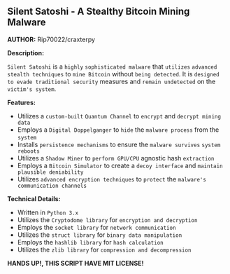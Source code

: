 ## Silent Satoshi - A Stealthy Bitcoin Mining Malware

**AUTHOR:**
Rip70022/craxterpy

**Description:**

`Silent Satoshi` is a `highly` `sophisticated malware` that `utilizes` `advanced stealth techniques` to `mine Bitcoin` without `being detected`. It is `designed to evade traditional security` measures and `remain undetected` on the `victim's system`.

**Features:**

* Utilizes a `custom-built` `Quantum Channel` to `encrypt` and `decrypt mining data`
* Employs a `Digital Doppelganger` to `hide` the `malware process` from the `system`
* Installs `persistence mechanisms` to ensure the `malware survives` `system reboots`
* Utilizes a `Shadow Miner` to `perform GPU/CPU` agnostic hash `extraction`
* Employs a `Bitcoin Simulator` to create a `decoy interface` and `maintain plausible deniability`
* Utilizes `advanced encryption techniques` to `protect` the `malware's communication channels`

**Technical Details:**

* Written in `Python 3.x`
* Utilizes the `Cryptodome library` for `encryption and decryption`
* Employs the `socket library` for `network communication`
* Utilizes the `struct library` for `binary data manipulation`
* Employs the `hashlib library` for `hash calculation`
* Utilizes the `zlib library` for `compression and decompression`

**HANDS UP!, THIS SCRIPT HAVE MIT LICENSE!**
